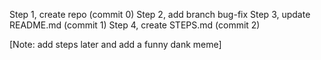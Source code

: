 Step 1, create repo (commit 0)
Step 2, add branch bug-fix
Step 3, update README.md (commit 1)
Step 4, create STEPS.md (commit 2)

[Note: add steps later and add a funny dank meme]